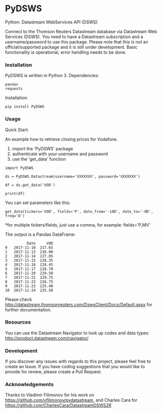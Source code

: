 # PyDSWS
Python: Datastream WebServices API (DSWS)

Connect to the Thomson Reuters Datastream database via Datastream Web Services (DSWS). You need to have a Datastream subscription and a username/password to use this package.
Please note that this is not an official/supported package and it is still under development. Basic functionality is operational, error handling needs to be done.

### Installation
PyDSWS is written in Python 3.
Dependencies:
```
pandas
requests
```

Installation:
```
pip install PyDSWS
```

### Usage

Quick Start:

An example how to retrieve closing prices for Vodafone.
1) import the 'PyDSWS' package
2) authenticate with your username and password
3) use the 'get_data' function

```
import PyDSWS

ds = PyDSWS.Datastream(username='XXXXXXX', password='XXXXXXX')

df = ds.get_data('VOD')

print(df)
```

You can set parameters like this:
```
get_data(tickers='VOD', fields='P', date_from='-10D', date_to='-0D', freq='D')
```
*for multiple tickers/fields, just use a comma, for example: fields='P,MV'


The output is a Pandas DataFrame:
```
          Date     VOD
0   2017-11-10  217.65
1   2017-11-13  216.00
2   2017-11-14  227.05
3   2017-11-15  228.35
4   2017-11-16  228.45
5   2017-11-17  228.70
6   2017-11-20  229.50
7   2017-11-21  229.75
8   2017-11-22  228.75
9   2017-11-23  225.40
10  2017-11-24  225.50
```

Please check http://datastream.thomsonreuters.com/DswsClient/Docs/Default.aspx for further documentation.


### Resources
You can use the Datastream Navigator to look up codes and data types: http://product.datastream.com/navigator/

### Development
If you discover any issues with regards to this project, please feel free to create an Issue.
If you have coding suggestions that you would like to provide for review, please create a Pull Request.

### Acknowledgements
Thanks to Vladimir Filimonov for his work on https://github.com/vfilimonov/pydatastream, and Charles Cara for https://github.com/CharlesCara/DatastreamDSWS2R
